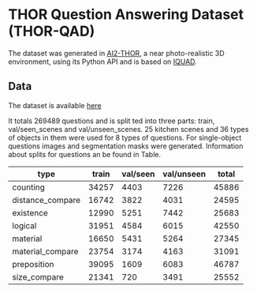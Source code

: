 # THOR Question Answering Dataset (THOR-QAD)

The dataset was generated in [AI2-THOR](https://github.com/allenai/ai2thor), a near photo-realistic 3D environment, using its Python API and is based on [IQUAD](https://github.com/danielgordon10/thor-iqa-cvpr-2018). 

## Data

The dataset is available [here](https://drive.google.com/drive/folders/1lR-z9C5rmmZ5pEHh-ici1l2r0aIU6-Vl?usp=sharing)

It totals 269489 questions and is split ted into three parts: train, val/seen_scenes and val/unseen_scenes. 
25 kitchen scenes and 36 types of objects in them were used for 8 types of questions.
For single-object questions images and segmentation masks were generated.
Information about splits for questions an be found in Table.

| type                     | train |val/seen|val/unseen | total |
|--------------------------|-------|--------|-----------|-------|
| counting                 | 34257 | 4403   | 7226      | 45886 |
| distance_compare         | 16742 | 3822   | 4031      | 24595 |
| existence                | 12990 | 5251   | 7442      | 25683 |
| logical                  | 31951 | 4584   | 6015      | 42550 | 
| material                 | 16650 | 5431   | 5264      | 27345 |
| material_compare         | 23754 | 3174   | 4163      | 31091 |
| preposition              | 39095 | 1609   | 6083      | 46787 |
| size_compare             | 21341 | 720    | 3491      | 25552 |
